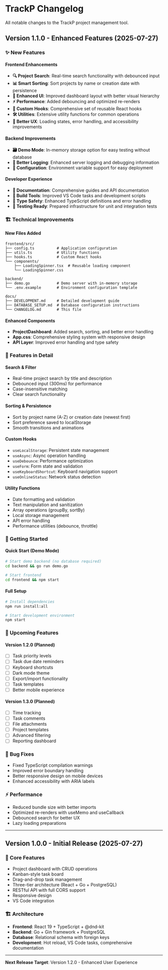 # TrackP Changelog

All notable changes to the TrackP project management tool.

## Version 1.1.0 - Enhanced Features (2025-07-27)

### ✨ New Features

#### Frontend Enhancements
- **🔍 Project Search**: Real-time search functionality with debounced input
- **📊 Smart Sorting**: Sort projects by name or creation date with persistence
- **🎨 Enhanced UI**: Improved dashboard layout with better visual hierarchy
- **⚡ Performance**: Added debouncing and optimized re-renders
- **🔧 Custom Hooks**: Comprehensive set of reusable React hooks
- **🛠️ Utilities**: Extensive utility functions for common operations
- **📱 Better UX**: Loading states, error handling, and accessibility improvements

#### Backend Improvements  
- **🗃️ Demo Mode**: In-memory storage option for easy testing without database
- **📝 Better Logging**: Enhanced server logging and debugging information
- **🔧 Configuration**: Environment variable support for easy deployment

#### Developer Experience
- **📖 Documentation**: Comprehensive guides and API documentation
- **🔨 Build Tools**: Improved VS Code tasks and development scripts
- **🎯 Type Safety**: Enhanced TypeScript definitions and error handling
- **🧪 Testing Ready**: Prepared infrastructure for unit and integration tests

### 🏗️ Technical Improvements

#### New Files Added
```
frontend/src/
├── config.ts          # Application configuration
├── utils.ts           # Utility functions
├── hooks.ts           # Custom React hooks
└── components/
    ├── LoadingSpinner.tsx  # Reusable loading component
    └── LoadingSpinner.css
    
backend/
├── demo.go            # Demo server with in-memory storage
└── .env.example       # Environment configuration template

docs/
├── DEVELOPMENT.md     # Detailed development guide
├── DATABASE_SETUP.md  # Database configuration instructions
└── CHANGELOG.md       # This file
```

#### Enhanced Components
- **ProjectDashboard**: Added search, sorting, and better error handling
- **App.css**: Comprehensive styling system with responsive design
- **API Layer**: Improved error handling and type safety

### 🎯 Features in Detail

#### Search & Filter
- Real-time project search by title and description
- Debounced input (300ms) for performance
- Case-insensitive matching
- Clear search functionality

#### Sorting & Persistence
- Sort by project name (A-Z) or creation date (newest first)
- Sort preference saved to localStorage
- Smooth transitions and animations

#### Custom Hooks
- `useLocalStorage`: Persistent state management
- `useAsync`: Async operation handling
- `useDebounce`: Performance optimization
- `useForm`: Form state and validation
- `useKeyboardShortcut`: Keyboard navigation support
- `useOnlineStatus`: Network status detection

#### Utility Functions
- Date formatting and validation
- Text manipulation and sanitization
- Array operations (groupBy, sortBy)
- Local storage management
- API error handling
- Performance utilities (debounce, throttle)

### 🚀 Getting Started

#### Quick Start (Demo Mode)
```bash
# Start demo backend (no database required)
cd backend && go run demo.go

# Start frontend
cd frontend && npm start
```

#### Full Setup
```bash
# Install dependencies
npm run install:all

# Start development environment
npm start
```

### 🔮 Upcoming Features

#### Version 1.2.0 (Planned)
- [ ] Task priority levels
- [ ] Task due date reminders  
- [ ] Keyboard shortcuts
- [ ] Dark mode theme
- [ ] Export/import functionality
- [ ] Task templates
- [ ] Better mobile experience

#### Version 1.3.0 (Planned)
- [ ] Time tracking
- [ ] Task comments
- [ ] File attachments
- [ ] Project templates
- [ ] Advanced filtering
- [ ] Reporting dashboard

### 🐛 Bug Fixes
- Fixed TypeScript compilation warnings
- Improved error boundary handling
- Better responsive design on mobile devices
- Enhanced accessibility with ARIA labels

### ⚡ Performance
- Reduced bundle size with better imports
- Optimized re-renders with useMemo and useCallback
- Debounced search for better UX
- Lazy loading preparations

---

## Version 1.0.0 - Initial Release (2025-07-27)

### 🎉 Core Features
- Project dashboard with CRUD operations
- Kanban-style task board
- Drag-and-drop task management
- Three-tier architecture (React + Go + PostgreSQL)
- RESTful API with full CORS support
- Responsive design
- VS Code integration

### 🏗️ Architecture
- **Frontend**: React 19 + TypeScript + @dnd-kit
- **Backend**: Go + Gin framework + PostgreSQL
- **Database**: Relational schema with foreign keys
- **Development**: Hot reload, VS Code tasks, comprehensive documentation

---

**Next Release Target**: Version 1.2.0 - Enhanced User Experience
